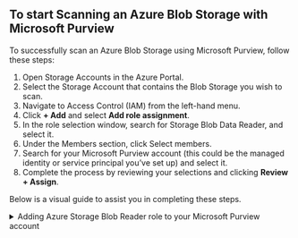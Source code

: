 ## To start Scanning an Azure Blob Storage with Microsoft Purview

To successfully scan an Azure Blob Storage using Microsoft Purview, follow these steps:
1. Open Storage Accounts in the Azure Portal.
2. Select the Storage Account that contains the Blob Storage you wish to scan.
3. Navigate to Access Control (IAM) from the left-hand menu.
4. Click **+ Add** and select **Add role assignment**.
5. In the role selection window, search for Storage Blob Data Reader, and select it.
6. Under the Members section, click Select members.
7. Search for your Microsoft Purview account (this could be the managed identity or service principal you’ve set up) and select it.
8. Complete the process by reviewing your selections and clicking **Review + Assign**.

Below is a visual guide to assist you in completing these steps.
<br>

<details>
<summary>Adding Azure Storage Blob Reader role to your Microsoft Purview account</summary>

<br>
<p align="center">
<img src="https://github.com/user-attachments/assets/bb760243-decd-467f-b668-a712a5749631" WIDTH="650"></p>
<p align="center">Azure Portal, Search Storage account.</p>
<br>

<p align="center">
<img src="https://github.com/user-attachments/assets/e845ae4e-0f5e-4b06-928a-3dc837d7a308" WIDTH="650"></p>
<p align="center">Storage accounts, select storage account.</p>
<br>

<p align="center">
<img src="https://github.com/user-attachments/assets/f880e66b-efa0-4de3-bdf3-e850c9866ea2" WIDTH="650"></p>
<p align="center">Storage account, select Access Control (IAM).</p>
<br>

<p align="center">
<img src="https://github.com/user-attachments/assets/1af6d8b7-0e08-4342-873b-b06a1719719c" WIDTH="650"></p>
<p align="center">Storage account, Add role assignment.</p>
<br>

<p align="center">
<img src="https://github.com/user-attachments/assets/0d05eb77-065b-4095-858d-e313bb138b4a" WIDTH="650"></p>
<p align="center">Storage account, select Storage Blob Data Reader role.</p>
<br>

<p align="center">
<img src="https://github.com/user-attachments/assets/aeb254ad-f9ab-46a4-8a54-9bb1d8f33298" WIDTH="650"></p>
<p align="center">Storage account, select member to assign role.</p>
<br>

<p align="center">
<img src="https://github.com/user-attachments/assets/3d11bc70-2f78-4850-a267-2c1b482e1e4e" WIDTH="650"></p>
<p align="center">Storage account, Microsoft Purview Data Map account selected.</p>
<br>

<p align="center">
<img src="https://github.com/user-attachments/assets/12de4803-8458-4ba9-814f-c312e32d3c36" WIDTH="650"></p>
<p align="center">Storage account, Review and Assign role.</p>
<br>

<p align="center">
<img src="https://github.com/user-attachments/assets/528c403b-6d6a-4c03-b4f4-68d6af072c06" WIDTH="650"></p>
<p align="center">Storage account, Review and Assign role.</p>
<br>

</details>

<br><br>
